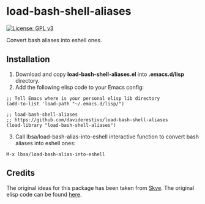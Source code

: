# load-bash-shell-aliases

[![License: GPL v3](https://img.shields.io/badge/License-GPL%20v3-blue.svg)](https://www.gnu.org/licenses/gpl-3.0)

Convert bash aliases into eshell ones.

## Installation

1. Download and copy **load-bash-shell-aliases.el** into
   **.emacs.d/lisp** directory.
2. Add the following elisp code to your Emacs config:

``` elisp
;; Tell Emacs where is your personal elisp lib directory
(add-to-list 'load-path "~/.emacs.d/lisp/")

;; load-bash-shell-aliases
;; https://github.com/daviderestivo/load-bash-shell-aliases
(load-library "load-bash-shell-aliases")
```

3. Call lbsa/load-bash-alias-into-eshell interactive function to
   convert bash aliases into eshell ones:

```
M-x lbsa/load-bash-alias-into-eshell
```

## Credits
The original ideas for this package has been taken from [Skye](http://skyefreeman.io/programming/emacs/2017/08/03/converting_bash_config_to_eshell.html). The original elisp code can be found [here](https://github.com/skyefreeman/.emacs.d/blob/master/custom/bash-to-eshell-aliases.el).
